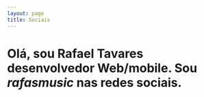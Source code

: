 ```yaml
---
layout: page
title: Sociais
---
```


<div class="">
    
</div>
<h1>Olá, sou Rafael Tavares desenvolvedor Web/mobile.  Sou <em>rafasmusic</em> nas redes sociais.</h1>
